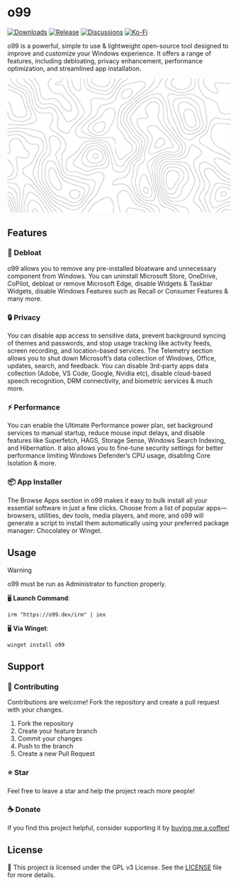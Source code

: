 # o99

[![Downloads](https://img.shields.io/github/downloads/o9-9/o99/total?style=for-the-badge)](https://github.com/o9-9/o99/releases)
[![Release](https://img.shields.io/github/v/release/o9-9/o99?style=for-the-badge&label=Latest%20release)](https://github.com/o9-9/o99/releases/latest)
[![Discussions](https://img.shields.io/badge/Join-the%20Discussion-2D9F2D?style=for-the-badge&logo=github&logoColor=white)](https://github.com/o9-9/o99/discussions)
[![Ko-Fi](https://shields.io/badge/ko--fi-Donate-13c3ff?logo=kofi&style=for-the-badge)](https://ko-fi.com/o99)

o99 is a powerful, simple to use & lightweight open-source tool designed to improve and customize your Windows experience. It offers a range of features, including debloating, privacy enhancement, performance optimization, and streamlined app installation.
<br>

![App Screenshot](/website/public/o99.webp)

## Features

### 🧹 Debloat

o99 allows you to remove any pre-installed bloatware and unnecessary component from Windows. You can uninstall Microsoft Store, OneDrive, CoPilot, debloat or remove Microsoft Edge, disable Widgets & Taskbar Widgets, disable Windows Features such as Recall or Consumer Features & many more.

### 🔒 Privacy

You can disable app access to sensitive data, prevent background syncing of themes and passwords, and stop usage tracking like activity feeds, screen recording, and location-based services. The Telemetry section allows you to shut down Microsoft’s data collection of Windows, Office, updates, search, and feedback. You can disable 3rd-party apps data collection (Adobe, VS Code, Google, Nvidia etc), disable cloud-based speech recognition, DRM connectivity, and biometric services & much more.

### ⚡ Performance

You can enable the Ultimate Performance power plan, set background services to manual startup, reduce mouse input delays, and disable features like Superfetch, HAGS, Storage Sense, Windows Search Indexing, and Hibernation. It also allows you to fine-tune security settings for better performance limiting Windows Defender’s CPU usage, disabling Core Isolation & more.

### 📦 App Installer

The Browse Apps section in o99 makes it easy to bulk install all your essential software in just a few clicks. Choose from a list of popular apps—browsers, utilities, dev tools, media players, and more, and o99 will generate a script to install them automatically using your preferred package manager: Chocolatey or Winget.

## Usage

> [!Warning]
> o99 must be run as Administrator to function properly.

🖥️ **Launch Command**:

```
irm "https://o99.dev/irm" | iex
```

🖥️ **Via Winget**:

```
winget install o99
```

## Support

### 👷 Contributing

Contributions are welcome! Fork the repository and create a pull request with your changes.

1. Fork the repository
2. Create your feature branch
3. Commit your changes
4. Push to the branch
5. Create a new Pull Request

### ⭐ Star

Feel free to leave a star and help the project reach more people!

### ☕ Donate

If you find this project helpful, consider supporting it by [buying me a coffee!](https://ko-fi.com/o99)

## License

📒 This project is licensed under the GPL v3 License. See the [LICENSE](LICENSE) file for more details.

